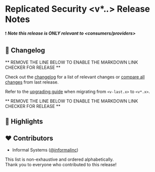 <!--
  A release notes template that should be adapted for every release
    - release: <v*.*.*>
    - release branch: <v*.x>
    - the last release: <v-last> 
    - the last release branch: <v-last.x>
-->

# Replicated Security <v*.*.*>  Release Notes

<!--
  Please indicate whether this release is relevant to consumers or providers.
-->
❗ ***Note this release is ONLY relevant to <consumers/providers>***

## 📝 Changelog
** REMOVE THE LINE BELOW TO ENABLE THE MARKDOWN LINK CHECKER FOR RELEASE **
<!-- markdown-link-check-disable -->

Check out the [changelog](https://github.com/cosmos/interchain-security/blob/<v*.*.*>/CHANGELOG.md) for a list of relevant changes or [compare all changes](https://github.com/cosmos/interchain-security/compare/release/<v-last>...<v*.*.*>) from last release.

<!-- Add the following line for major releases -->
Refer to the [upgrading guide](https://github.com/cosmos/interchain-security/blob/release/<v*.x>/UPGRADING.md) when migrating from `<v-last.x>` to `<v*.x>`.

** REMOVE THE LINE BELOW TO ENABLE THE MARKDOWN LINK CHECKER FOR RELEASE **
<!-- markdown-link-check-enable -->
## 🚀 Highlights

<!-- Add any highlights of this release -->

## ❤️ Contributors
<!-- markdown-link-check-disable -->
* Informal Systems ([@informalinc](https://twitter.com/informalinc))
<!-- markdown-link-check-enable -->

This list is non-exhaustive and ordered alphabetically.  
Thank you to everyone who contributed to this release!
